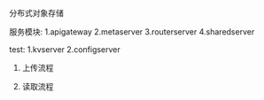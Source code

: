 分布式对象存储

服务模块:
1.apigateway
2.metaserver
3.routerserver
4.sharedserver

test:
1.kvserver
2.configserver

1. 上传流程


2. 读取流程



[HB 1->3]: 心跳日志
[id 1]: 未筛选日志
[AP 1->3]:添加日志
[RV]:发投票
 